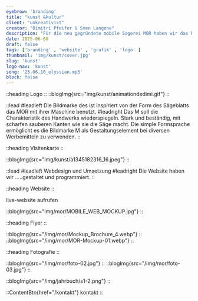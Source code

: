 ```yaml
---
eyebrow: 'branding'
title: "kunst &kultur"
client: "unkreativist"
creator: "Dimitri Pfeifer & Sven Langone"
description: "Für die neu gegründete mobile Sagerei MOR haben wir das komplette Werbe- & Designkonzept umgesetzt"
date: 2025-06-08
draft: false
tags: ['branding' , 'website' , 'grafik' , 'logo' ]
thumbnail: 'img/kunst/cover.jpg'
slug: 'kunst'
logo-nav: 'kunst'
song: '25.06.16_elyssian.mp3'
block: false
---
```




::heading
Logo
::
::blogImg{src="img/kunst/animationdedimi.gif"}
::

::lead 
#leadleft 
Die Bildmarke des ist inspiriert von der Form des Sägeblatts das MOR mit ihrer Maschine benutzt.
#leadright 
Das M soll die Charakteristik des Handwerks wiederspiegeln. Stark und beständig, mit scharfen sauberen Kanten wie sie die Säge macht. Die simple Formsprache ermöglicht es die Bildmarke M als Gestaltungselement bei diversen Werbemitteln zu verwenden.
::


::heading
Visitenkarte
::

::blogImg{src="img/kunst/a1345182316_16.jpeg"}
::

::lead 
#leadleft 
Webdesign und Umsetzung
#leadright 
Die Website haben wir .....gestaltet und programmiert.
::

::heading
Website
::

<contentbtn href="https://www.mobili-sagerei.ch/">live-website aufrufen</contentbtn>


::blogImg{src="img/mor/MOBILE_WEB_MOCKUP.jpg"}
::







::heading
Flyer
::

::blogImg{src="/img/mor/Mockup_Brochure_4.webp"}
::
::blogImg{src="/img/mor/MOR-Mockup-01.webp"}
::



::heading
Fotografie
::


::blogImg{src="/img/mor/foto-02.jpg"}
::
::blogImg{src="/img/mor/foto-03.jpg"}
::


::blogImg{src="/img/jahrbuch/s1-2.png"}
::

::ContentBtn{href="/kontakt"}
kontakt
::




